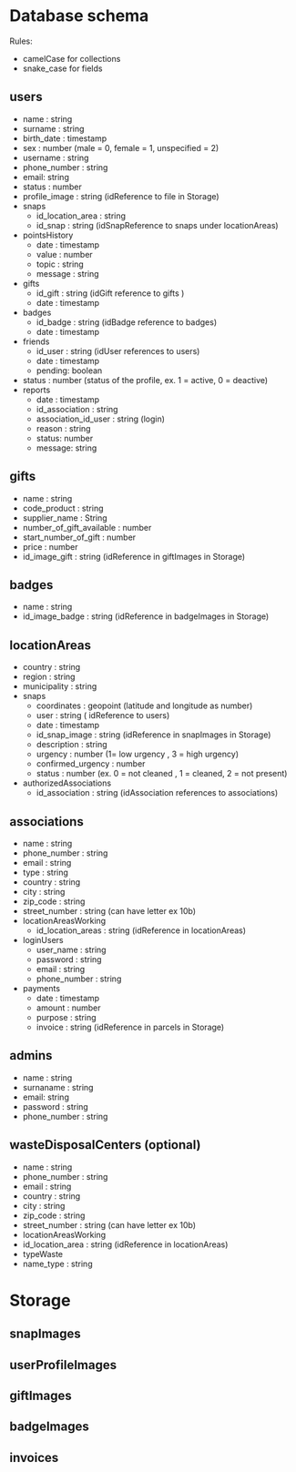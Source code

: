 # Database schema
Rules:
- camelCase for collections
- snake_case for fields


## users
- name : string
- surname : string
- birth_date : timestamp
- sex : number (male = 0, female = 1, unspecified = 2)
- username : string
- phone_number : string
- email: string
- status : number
- profile_image : string (idReference to file in Storage)
- snaps
  - id_location_area : string
  - id_snap : string (idSnapReference to snaps under locationAreas)
- pointsHistory 
  - date : timestamp
  - value : number
  - topic : string
  - message : string
- gifts
  - id_gift : string (idGift reference to gifts )
  - date : timestamp
- badges
  - id_badge : string (idBadge reference to badges)
  - date : timestamp
- friends
  - id_user : string (idUser references to users)
  - date : timestamp
  - pending: boolean
- status : number (status of the profile, ex. 1 = active, 0 = deactive)
- reports
  - date : timestamp
  - id_association : string
  - association_id_user : string (login)
  - reason : string
  - status: number
  - message: string

## gifts
- name : string
- code_product : string
- supplier_name : String
- number_of_gift_available : number 
- start_number_of_gift : number
- price : number
- id_image_gift : string (idReference in giftImages in Storage)

## badges 
- name : string 
- id_image_badge : string (idReference in badgeImages in Storage)

## locationAreas
- country : string
- region : string
- municipality : string
- snaps
  - coordinates : geopoint (latitude and longitude as number)
  - user : string ( idReference to users)
  - date : timestamp
  - id_snap_image : string (idReference in snapImages in Storage)
  - description : string
  - urgency : number (1= low urgency , 3 = high urgency)
  - confirmed_urgency : number
  - status : number (ex. 0 = not cleaned , 1 = cleaned, 2 = not present)
- authorizedAssociations
  - id_association : string (idAssociation references to associations)
 
## associations
- name : string
- phone_number : string
- email : string
- type : string
- country : string
- city : string
- zip_code : string
- street_number : string (can have letter ex 10b)
- locationAreasWorking
  - id_location_areas : string (idReference in locationAreas)
- loginUsers
  - user_name : string
  - password : string
  - email : string
  - phone_number : string
- payments
  - date : timestamp
  - amount : number
  - purpose : string
  - invoice : string (idReference in parcels in Storage)


## admins
- name : string
- surnaname : string
- email: string
- password : string
- phone_number : string

 ## wasteDisposalCenters (optional)
- name : string
- phone_number : string
- email : string
- country : string
- city : string
- zip_code : string
- street_number : string (can have letter ex 10b)
- locationAreasWorking
- id_location_area : string (idReference in locationAreas)
- typeWaste 
- name_type : string
  
 

# Storage

## snapImages
## userProfileImages
## giftImages
## badgeImages
## invoices
